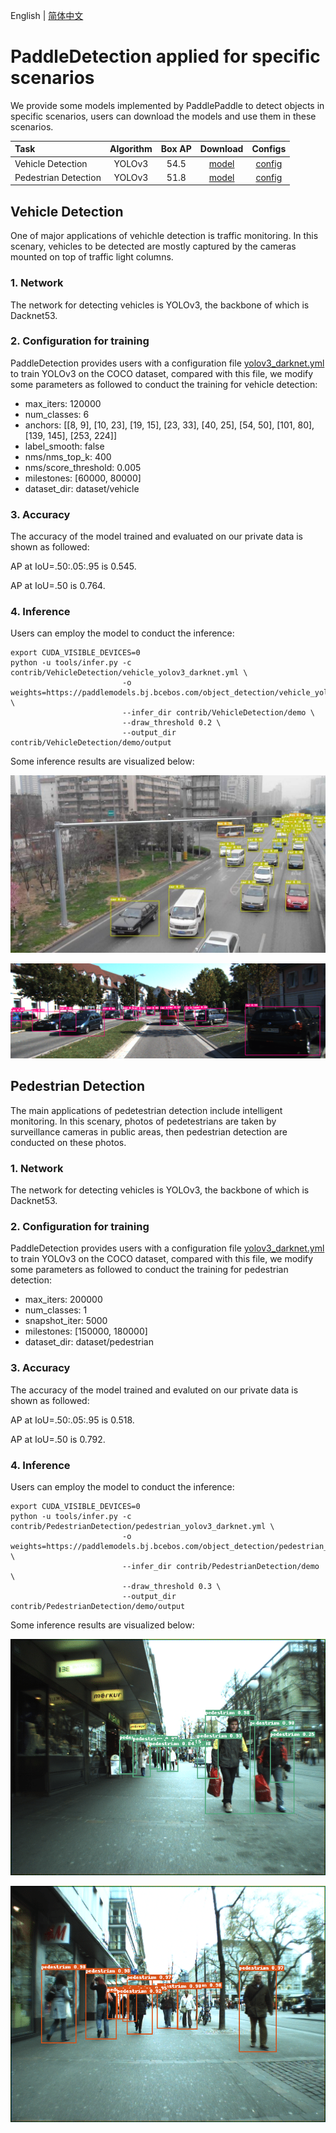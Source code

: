 English | [简体中文](CONTRIB_cn.md)
# PaddleDetection applied for specific scenarios

We provide some models implemented by PaddlePaddle to detect objects in specific scenarios, users can download the models and use them in these scenarios.

| Task                 | Algorithm | Box AP | Download                                                                                | Configs |
|:---------------------|:---------:|:------:| :-------------------------------------------------------------------------------------: |:------:|
| Vehicle Detection    |  YOLOv3  |  54.5  | [model](https://paddlemodels.bj.bcebos.com/object_detection/vehicle_yolov3_darknet.tar) | [config](https://github.com/PaddlePaddle/PaddleDetection/tree/develop/static/contrib/VehicleDetection/vehicle_yolov3_darknet.yml) |
| Pedestrian Detection |  YOLOv3  |  51.8  | [model](https://paddlemodels.bj.bcebos.com/object_detection/pedestrian_yolov3_darknet.tar) | [config](https://github.com/PaddlePaddle/PaddleDetection/tree/develop/static/contrib/PedestrianDetection/pedestrian_yolov3_darknet.yml) |

## Vehicle Detection

One of major applications of vehichle detection is traffic monitoring. In this scenary, vehicles to be detected are mostly captured by the cameras mounted on top of traffic light columns.

### 1. Network

The network for detecting vehicles is YOLOv3, the backbone of which is Dacknet53.

### 2. Configuration for training

PaddleDetection provides users with a configuration file [yolov3_darknet.yml](https://github.com/PaddlePaddle/PaddleDetection/blob/develop/static/configs/yolov3_darknet.yml) to train YOLOv3 on the COCO dataset, compared with this file, we modify some parameters as followed to conduct the training for vehicle detection:

* max_iters: 120000
* num_classes: 6
* anchors: [[8, 9], [10, 23], [19, 15], [23, 33], [40, 25], [54, 50], [101, 80], [139, 145], [253, 224]]
* label_smooth: false
* nms/nms_top_k: 400
* nms/score_threshold: 0.005
* milestones: [60000, 80000]
* dataset_dir: dataset/vehicle

### 3. Accuracy

The accuracy of the model trained and evaluated on our private data is shown as followed:

AP at IoU=.50:.05:.95 is 0.545.

AP at IoU=.50 is 0.764.

### 4. Inference

Users can employ the model to conduct the inference:

```
export CUDA_VISIBLE_DEVICES=0
python -u tools/infer.py -c contrib/VehicleDetection/vehicle_yolov3_darknet.yml \
                         -o weights=https://paddlemodels.bj.bcebos.com/object_detection/vehicle_yolov3_darknet.tar \
                         --infer_dir contrib/VehicleDetection/demo \
                         --draw_threshold 0.2 \
                         --output_dir contrib/VehicleDetection/demo/output

```

Some inference results are visualized below:

![](../images/VehicleDetection_001.jpeg)

![](../images/VehicleDetection_005.png)

## Pedestrian Detection

The main applications of pedetestrian detection include intelligent monitoring. In this scenary, photos of pedetestrians are taken by surveillance cameras in public areas, then pedestrian detection are conducted on these photos.

### 1. Network

The network for detecting vehicles is YOLOv3, the backbone of which is Dacknet53.

### 2. Configuration for training

PaddleDetection provides users with a configuration file [yolov3_darknet.yml](https://github.com/PaddlePaddle/PaddleDetection/blob/develop/static/configs/yolov3_darknet.yml) to train YOLOv3 on the COCO dataset, compared with this file, we modify some parameters as followed to conduct the training for pedestrian detection:

* max_iters: 200000
* num_classes: 1
* snapshot_iter: 5000
* milestones: [150000, 180000]
* dataset_dir: dataset/pedestrian

### 3. Accuracy

The accuracy of the model trained and evaluted on our private data is shown as followed:

AP at IoU=.50:.05:.95 is 0.518.

AP at IoU=.50 is 0.792.

### 4. Inference

Users can employ the model to conduct the inference:

```
export CUDA_VISIBLE_DEVICES=0
python -u tools/infer.py -c contrib/PedestrianDetection/pedestrian_yolov3_darknet.yml \
                         -o weights=https://paddlemodels.bj.bcebos.com/object_detection/pedestrian_yolov3_darknet.tar \
                         --infer_dir contrib/PedestrianDetection/demo \
                         --draw_threshold 0.3 \
                         --output_dir contrib/PedestrianDetection/demo/output
```

Some inference results are visualized below:

![](../images/PedestrianDetection_001.png)

![](../images/PedestrianDetection_004.png)
